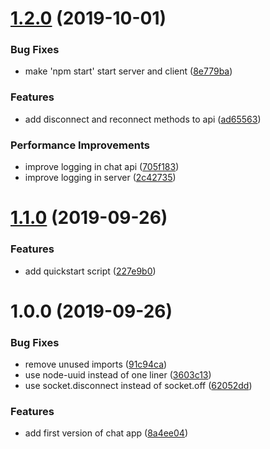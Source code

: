 # [1.2.0](https://github.com/eliasnorrby/kafka-chat-app/compare/v1.1.0...v1.2.0) (2019-10-01)


### Bug Fixes

* make 'npm start' start server and client ([8e779ba](https://github.com/eliasnorrby/kafka-chat-app/commit/8e779ba))


### Features

* add disconnect and reconnect methods to api ([ad65563](https://github.com/eliasnorrby/kafka-chat-app/commit/ad65563))


### Performance Improvements

* improve logging in chat api ([705f183](https://github.com/eliasnorrby/kafka-chat-app/commit/705f183))
* improve logging in server ([2c42735](https://github.com/eliasnorrby/kafka-chat-app/commit/2c42735))

# [1.1.0](https://github.com/eliasnorrby/kafka-chat-app/compare/v1.0.0...v1.1.0) (2019-09-26)


### Features

* add quickstart script ([227e9b0](https://github.com/eliasnorrby/kafka-chat-app/commit/227e9b0))

# 1.0.0 (2019-09-26)


### Bug Fixes

* remove unused imports ([91c94ca](https://github.com/eliasnorrby/kafka-chat-app/commit/91c94ca))
* use node-uuid instead of one liner ([3603c13](https://github.com/eliasnorrby/kafka-chat-app/commit/3603c13))
* use socket.disconnect instead of socket.off ([62052dd](https://github.com/eliasnorrby/kafka-chat-app/commit/62052dd))


### Features

* add first version of chat app ([8a4ee04](https://github.com/eliasnorrby/kafka-chat-app/commit/8a4ee04))
